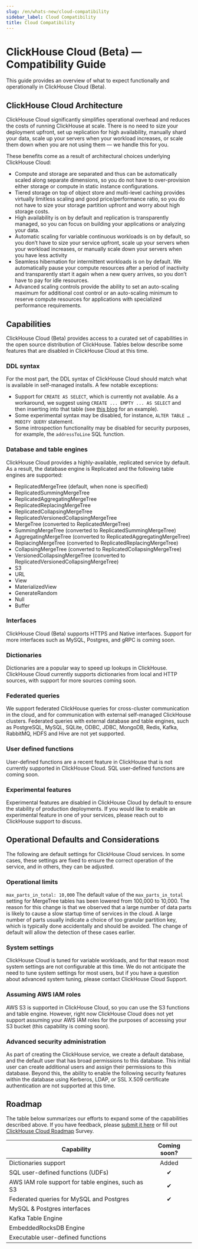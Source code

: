 ```yaml
---
slug: /en/whats-new/cloud-compatibility
sidebar_label: Cloud Compatibility
title: Cloud Compatibility
---
```


# ClickHouse Cloud (Beta) — Compatibility Guide

This guide provides an overview of what to expect functionally and operationally in ClickHouse Cloud (Beta).

## ClickHouse Cloud Architecture
ClickHouse Cloud significantly simplifies operational overhead and reduces the costs of running ClickHouse at scale. There is no need to size your deployment upfront, set up replication for high availability, manually shard your data, scale up your servers when your workload increases, or scale them down when you are not using them — we handle this for you.

These benefits come as a result of architectural choices underlying ClickHouse Cloud:
- Compute and storage are separated and thus can be automatically scaled along separate dimensions, so you do not have to over-provision either storage or compute in static instance configurations.
- Tiered storage on top of object store and multi-level caching provides virtually limitless scaling and good price/performance ratio, so you do not have to size your storage partition upfront and worry about high storage costs.
- High availability is on by default and replication is transparently managed, so you can focus on building your applications or analyzing your data.
- Automatic scaling for variable continuous workloads is on by default, so you don’t have to size your service upfront, scale up your servers when your workload increases, or manually scale down your servers when you have less activity
- Seamless hibernation for intermittent workloads is on by default. We automatically pause your compute resources after a period of inactivity and transparently start it again when a new query arrives, so you don’t have to pay for idle resources.
- Advanced scaling controls provide the ability to set an auto-scaling maximum for additional cost control or an auto-scaling minimum to reserve compute resources for applications with specialized performance requirements.

## Capabilities
ClickHouse Cloud (Beta) provides access to a curated set of capabilities in the open source distribution of ClickHouse. Tables below describe some features that are disabled in ClickHouse Cloud at this time.

### DDL syntax
For the most part, the DDL syntax of ClickHouse Cloud should match what is available in self-managed installs. A few notable exceptions:
  - Support for `CREATE AS SELECT`, which is currently not available. As a workaround, we suggest using `CREATE ... EMPTY ... AS SELECT` and then inserting into that table (see [this blog](https://clickhouse.com/blog/getting-data-into-clickhouse-part-1) for an example).
  - Some experimental syntax may be disabled, for instance, `ALTER TABLE … MODIFY QUERY` statement.
  - Some introspection functionality may be disabled for security purposes, for example, the `addressToLine` SQL function.

### Database and table engines
ClickHouse Cloud provides a highly-available, replicated service by default. As a result, the database engine is Replicated and the following table engines are supported:
  - ReplicatedMergeTree (default, when none is specified)
  - ReplicatedSummingMergeTree
  - ReplicatedAggregatingMergeTree
  - ReplicatedReplacingMergeTree
  - ReplicatedCollapsingMergeTree
  - ReplicatedVersionedCollapsingMergeTree
  - MergeTree (converted to ReplicatedMergeTree)
  - SummingMergeTree (converted to ReplicatedSummingMergeTree)
  - AggregatingMergeTree (converted to ReplicatedAggregatingMergeTree)
  - ReplacingMergeTree (converted to ReplicatedReplacingMergeTree)
  - CollapsingMergeTree (converted to ReplicatedCollapsingMergeTree)
  - VersionedCollapsingMergeTree (converted to ReplicatedVersionedCollapsingMergeTree)
  - S3
  - URL
  - View
  - MaterializedView
  - GenerateRandom
  - Null
  - Buffer

### Interfaces
ClickHouse Cloud (Beta) supports HTTPS and Native interfaces. Support for more interfaces such as MySQL, Postgres, and gRPC is coming soon.

### Dictionaries
Dictionaries are a popular way to speed up lookups in ClickHouse.  ClickHouse Cloud currently supports dictionaries from local and HTTP sources, with support for more sources coming soon.

### Federated queries
We support federated ClickHouse queries for cross-cluster communication in the cloud, and for communication with external self-managed ClickHouse clusters. Federated queries with external database and table engines, such as PostgreSQL, MySQL, SQLite, ODBC, JDBC, MongoDB, Redis, Kafka, RabbitMQ, HDFS and Hive are not yet supported.

### User defined functions
User-defined functions are a recent feature in ClickHouse that is not currently supported in ClickHouse Cloud. SQL user-defined functions are coming soon.

### Experimental features
Experimental features are disabled in ClickHouse Cloud by default to ensure the stability of production deployments. If you would like to enable an experimental feature in one of your services, please reach out to ClickHouse support to discuss.

## Operational Defaults and Considerations
The following are default settings for ClickHouse Cloud services. In some cases, these settings are fixed to ensure the correct operation of the service, and in others, they can be adjusted.

### Operational limits

`max_parts_in_total: 10,000`
The default value of the `max_parts_in_total` setting for MergeTree tables has been lowered from 100,000 to 10,000. The reason for this change is that we observed that a large number of data parts is likely to cause a slow startup time of services in the cloud. A large number of parts usually indicate a choice of too granular partition key, which is typically done accidentally and should be avoided. The change of default will allow the detection of these cases earlier.

### System settings
ClickHouse Cloud is tuned for variable workloads, and for that reason most system settings are not configurable at this time. We do not anticipate the need to tune system settings for most users, but if you have a question about advanced system tuning, please contact ClickHouse Cloud Support.

### Assuming AWS IAM roles
AWS S3 is supported in ClickHouse Cloud, so you can use the S3 functions and table engine. However, right now ClickHouse Cloud does not yet support assuming your AWS IAM roles for the purposes of accessing your S3 bucket (this capability is coming soon).

### Advanced security administration
As part of creating the ClickHouse service, we create a default database, and the default user that has broad permissions to this database. This initial user can create additional users and assign their permissions to this database. Beyond this, the ability to enable the following security features within the database using Kerberos, LDAP, or SSL X.509 certificate authentication are not supported at this time.

## Roadmap
The table below summarizes our efforts to expand some of the capabilities described above. If you have feedback, please [submit it here](mailto:feedback@clickhouse.com) or fill out [ClickHouse Cloud Roadmap](https://docs.google.com/forms/d/e/1FAIpQLSftNYPGnqTCtf6x4x3NbTTJiT7O85kufcToa40GrQH3dlGj6Q/viewform) Survey.

| Capability                                       | Coming soon? |
|--------------------------------------------------|:------------:|
|Dictionaries support                              | Added        |
|SQL user-defined functions (UDFs)                 | ✔            |
|AWS IAM role support for table engines, such as S3| ✔            |
|Federated queries for MySQL and Postgres          | ✔            |
|MySQL & Postgres interfaces                       |              |
|Kafka Table Engine                                |              |
|EmbeddedRocksDB Engine                            |              |
|Executable user-defined functions                 |              |
